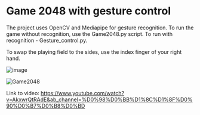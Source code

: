 # Game 2048 with gesture control

The project uses OpenCV and Mediapipe for gesture recognition. To run the game without recognition, use the Game2048.py script. To run with recognition - Gesture_control.py.

To swap the playing field to the sides, use the index finger of your right hand.

![image](https://user-images.githubusercontent.com/112019541/187035116-6f8f3677-8171-4fd8-9b4c-41f2aabb27f3.png)

![Game2048](https://user-images.githubusercontent.com/112019541/186515193-4edaa4ac-3388-4352-a538-23513f98f1a3.gif)

Link to video: https://www.youtube.com/watch?v=AkxwrQtRAdE&ab_channel=%D0%98%D0%BB%D1%8C%D1%8F%D0%90%D0%B7%D0%B8%D0%BD
